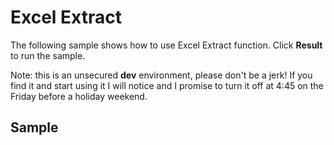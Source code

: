 ﻿# Excel Extract

The following sample shows how to use Excel Extract function. Click <strong>Result</strong> to run the sample.

Note: this is an unsecured **dev** environment, please don't be a jerk! If you find it and start using it I will notice and I promise to turn it off at 4:45 on the Friday before a holiday weekend.

## Sample
<script async src="//jsfiddle.net/DougWare/3rgcc8t6/embed/"></script>


